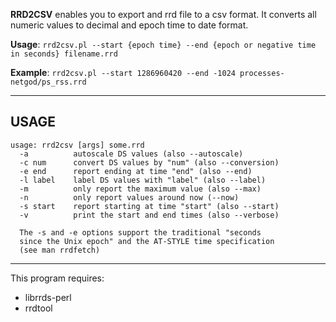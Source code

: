 **RRD2CSV** enables you to export and rrd file to a csv format. It converts all numeric values to decimal and epoch time to date format.

**Usage**: `rrd2csv.pl --start {epoch time} --end {epoch or negative time in seconds} filename.rrd`

**Example**: `rrd2csv.pl --start 1286960420 --end -1024 processes-netgod/ps_rss.rrd`


---


## USAGE ##

```
usage: rrd2csv [args] some.rrd
  -a          autoscale DS values (also --autoscale)
  -c num      convert DS values by "num" (also --conversion)
  -e end      report ending at time "end" (also --end)
  -l label    label DS values with "label" (also --label)
  -m          only report the maximum value (also --max)
  -n          only report values around now (--now)
  -s start    report starting at time "start" (also --start)
  -v          print the start and end times (also --verbose)

  The -s and -e options support the traditional "seconds
  since the Unix epoch" and the AT-STYLE time specification
  (see man rrdfetch)
```


---


This program requires:

  * librrds-perl
  * rrdtool